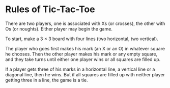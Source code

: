 # Rules of Tic-Tac-Toe

There are two players, one is associated with Xs (or crosses), the other with Os 
(or noughts). Either player may begin the game.

To start, make a 3 &times; 3 board with four lines (two horizontal, two 
vertical).

The player who goes first makes his mark (an X or an O) in whatever square he 
chooses. Then the other player makes his mark or any empty square, and they take 
turns until either one player wins or all squares are filled up.

If a player gets three of his marks in a horizontal line, a vertical line or a 
diagonal line, then he wins. But if all squares are filled up with neither 
player getting three in a line, the game is a tie.
